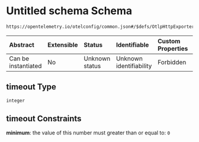 # Untitled schema Schema

```txt
https://opentelemetry.io/otelconfig/common.json#/$defs/OtlpHttpExporter/properties/timeout
```



| Abstract            | Extensible | Status         | Identifiable            | Custom Properties | Additional Properties | Access Restrictions | Defined In                                                    |
| :------------------ | :--------- | :------------- | :---------------------- | :---------------- | :-------------------- | :------------------ | :------------------------------------------------------------ |
| Can be instantiated | No         | Unknown status | Unknown identifiability | Forbidden         | Allowed               | none                | [common.json\*](../schema/common.json "open original schema") |

## timeout Type

`integer`

## timeout Constraints

**minimum**: the value of this number must greater than or equal to: `0`
